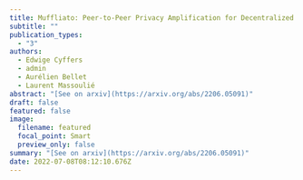 ```yaml
---
title: Muffliato: Peer-to-Peer Privacy Amplification for Decentralized Optimization and Averaging
subtitle: ""
publication_types:
  - "3"
authors:
  - Edwige Cyffers
  - admin
  - Aurélien Bellet
  - Laurent Massoulié
abstract: "[See on arxiv](https://arxiv.org/abs/2206.05091)"
draft: false
featured: false
image:
  filename: featured
  focal_point: Smart
  preview_only: false
summary: "[See on arxiv](https://arxiv.org/abs/2206.05091)"
date: 2022-07-08T08:12:10.676Z
---
```

